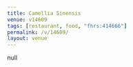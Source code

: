 ```yaml
---
title: Camellia Sinensis
venue: v14609
tags: [restaurant, food, "fhrs:414666"]
permalink: /v/14609/
layout: venue
---
```

null